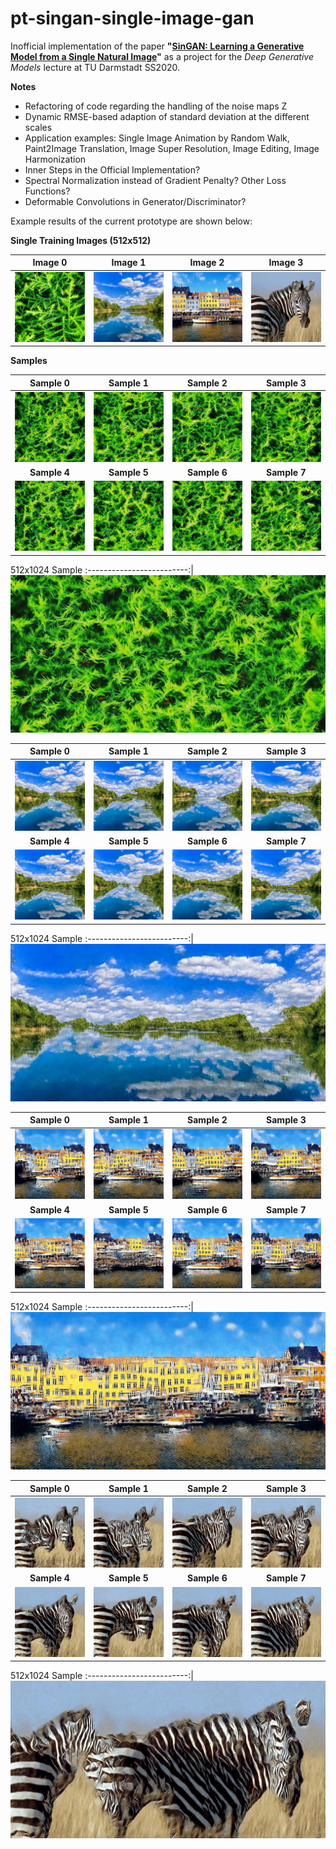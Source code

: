 # pt-singan-single-image-gan

Inofficial implementation of the paper __"[SinGAN: Learning a Generative Model from a Single Natural Image](https://arxiv.org/pdf/1905.01164.pdf)"__ as a project for the _Deep Generative Models_ lecture at TU Darmstadt SS2020.

__Notes__
- Refactoring of code regarding the handling of the noise maps Z
- Dynamic RMSE-based adaption of standard deviation at the different scales
- Application examples: Single Image Animation by Random Walk, Paint2Image Translation, Image Super Resolution, Image Editing, Image Harmonization
- Inner Steps in the Official Implementation?
- Spectral Normalization instead of Gradient Penalty? Other Loss Functions?
- Deformable Convolutions in Generator/Discriminator?


Example results of the current prototype are shown below:

__Single Training Images (512x512)__

Image 0             |  Image 1          | Image 2    | Image 3
:-------------------------:|:-------------------------:|:-------------------------:|:-------------------------:
![Training-Image-1](https://github.com/jonasgrebe/pt-singan-single-image-gan/blob/master/samples/singan_fern/0_real.jpg) | ![Training-Image-2](https://github.com/jonasgrebe/pt-singan-single-image-gan/blob/master/samples/singan_4581/0_real.jpg) | ![Training-Image-2](https://github.com/jonasgrebe/pt-singan-single-image-gan/blob/master/samples/singan_36/0_real.jpg) | ![Training-Image-2](https://github.com/jonasgrebe/pt-singan-single-image-gan/blob/master/samples/singan_6259/0_real.jpg)

__Samples__

Sample 0             |  Sample 1          |  Sample 2   |  Sample 3
:-------------------------:|:-------------------------:|:-------------------------:|:-------------------------:
![Sample-1](https://github.com/jonasgrebe/pt-singan-single-image-gan/blob/master/samples/singan_fern/0_0.jpg)  |  ![Sample-2](https://github.com/jonasgrebe/pt-singan-single-image-gan/blob/master/samples/singan_fern/0_1.jpg) | ![Sample-3](https://github.com/jonasgrebe/pt-singan-single-image-gan/blob/master/samples/singan_fern/0_2.jpg) | ![Sample-4](https://github.com/jonasgrebe/pt-singan-single-image-gan/blob/master/samples/singan_fern/0_3.jpg)
__Sample 4__             |  __Sample 5__          |  __Sample 6__   |  __Sample 7__
![Sample-1](https://github.com/jonasgrebe/pt-singan-single-image-gan/blob/master/samples/singan_fern/0_4.jpg)  |  ![Sample-2](https://github.com/jonasgrebe/pt-singan-single-image-gan/blob/master/samples/singan_fern/0_5.jpg) | ![Sample-3](https://github.com/jonasgrebe/pt-singan-single-image-gan/blob/master/samples/singan_fern/0_6.jpg) | ![Sample-4](https://github.com/jonasgrebe/pt-singan-single-image-gan/blob/master/samples/singan_fern/0_7.jpg)

512x1024 Sample
:-------------------------:|
![Sample-Upscaled](https://github.com/jonasgrebe/pt-singan-single-image-gan/blob/master/samples/singan_fern/size_512x1024.jpg)


Sample 0             |  Sample 1          |  Sample 2   |  Sample 3
:-------------------------:|:-------------------------:|:-------------------------:|:-------------------------:
![Sample-1](https://github.com/jonasgrebe/pt-singan-single-image-gan/blob/master/samples/singan_4581/0_0.jpg)  |  ![Sample-2](https://github.com/jonasgrebe/pt-singan-single-image-gan/blob/master/samples/singan_4581/0_1.jpg) | ![Sample-3](https://github.com/jonasgrebe/pt-singan-single-image-gan/blob/master/samples/singan_4581/0_2.jpg) | ![Sample-4](https://github.com/jonasgrebe/pt-singan-single-image-gan/blob/master/samples/singan_4581/0_3.jpg)
__Sample 4__             |  __Sample 5__          |  __Sample 6__   |  __Sample 7__
![Sample-1](https://github.com/jonasgrebe/pt-singan-single-image-gan/blob/master/samples/singan_4581/0_4.jpg)  |  ![Sample-2](https://github.com/jonasgrebe/pt-singan-single-image-gan/blob/master/samples/singan_4581/0_5.jpg) | ![Sample-3](https://github.com/jonasgrebe/pt-singan-single-image-gan/blob/master/samples/singan_4581/0_6.jpg) | ![Sample-4](https://github.com/jonasgrebe/pt-singan-single-image-gan/blob/master/samples/singan_4581/0_7.jpg)

512x1024 Sample
:-------------------------:|
![Sample-Upscaled](https://github.com/jonasgrebe/pt-singan-single-image-gan/blob/master/samples/singan_4581/size_512x1024.jpg)

Sample 0             |  Sample 1          |  Sample 2   |  Sample 3
:-------------------------:|:-------------------------:|:-------------------------:|:-------------------------:
![Sample-1](https://github.com/jonasgrebe/pt-singan-single-image-gan/blob/master/samples/singan_36/0_0.jpg)  |  ![Sample-2](https://github.com/jonasgrebe/pt-singan-single-image-gan/blob/master/samples/singan_36/0_1.jpg) | ![Sample-3](https://github.com/jonasgrebe/pt-singan-single-image-gan/blob/master/samples/singan_36/0_2.jpg) | ![Sample-4](https://github.com/jonasgrebe/pt-singan-single-image-gan/blob/master/samples/singan_36/0_3.jpg)
__Sample 4__             |  __Sample 5__          |  __Sample 6__   |  __Sample 7__
![Sample-1](https://github.com/jonasgrebe/pt-singan-single-image-gan/blob/master/samples/singan_36/0_4.jpg)  |  ![Sample-2](https://github.com/jonasgrebe/pt-singan-single-image-gan/blob/master/samples/singan_36/0_5.jpg) | ![Sample-3](https://github.com/jonasgrebe/pt-singan-single-image-gan/blob/master/samples/singan_36/0_6.jpg) | ![Sample-4](https://github.com/jonasgrebe/pt-singan-single-image-gan/blob/master/samples/singan_36/0_7.jpg)

512x1024 Sample
:-------------------------:|
![Sample-Upscaled](https://github.com/jonasgrebe/pt-singan-single-image-gan/blob/master/samples/singan_36/size_512x1024.jpg)

Sample 0             |  Sample 1          |  Sample 2   |  Sample 3
:-------------------------:|:-------------------------:|:-------------------------:|:-------------------------:
![Sample-1](https://github.com/jonasgrebe/pt-singan-single-image-gan/blob/master/samples/singan_6259/0_0.jpg)  |  ![Sample-2](https://github.com/jonasgrebe/pt-singan-single-image-gan/blob/master/samples/singan_6259/0_1.jpg) | ![Sample-3](https://github.com/jonasgrebe/pt-singan-single-image-gan/blob/master/samples/singan_6259/0_2.jpg) | ![Sample-4](https://github.com/jonasgrebe/pt-singan-single-image-gan/blob/master/samples/singan_6259/0_3.jpg)
__Sample 4__             |  __Sample 5__          |  __Sample 6__   |  __Sample 7__
![Sample-1](https://github.com/jonasgrebe/pt-singan-single-image-gan/blob/master/samples/singan_6259/0_4.jpg)  |  ![Sample-2](https://github.com/jonasgrebe/pt-singan-single-image-gan/blob/master/samples/singan_6259/0_5.jpg) | ![Sample-3](https://github.com/jonasgrebe/pt-singan-single-image-gan/blob/master/samples/singan_6259/0_6.jpg) | ![Sample-4](https://github.com/jonasgrebe/pt-singan-single-image-gan/blob/master/samples/singan_6259/0_7.jpg)

512x1024 Sample
:-------------------------:|
![Sample-Upscaled](https://github.com/jonasgrebe/pt-singan-single-image-gan/blob/master/samples/singan_6259/size_512x1024.jpg)
